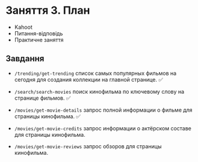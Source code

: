 # Заняття 3. План

- Kahoot
- Питання-відповідь
- Практичне заняття


## Завдання

- `/trending/get-trending` список самых популярных фильмов на сегодня для создания коллекции на главной странице. ✅

- `/search/search-movies` поиск кинофильма по ключевому слову на странице фильмов. ✅

- `/movies/get-movie-details` запрос полной информации о фильме для страницы кинофильма. ✅

- `/movies/get-movie-credits` запрос информации о актёрском составе для страницы кинофильма.

- `/movies/get-movie-reviews` запрос обзоров для страницы кинофильма.
